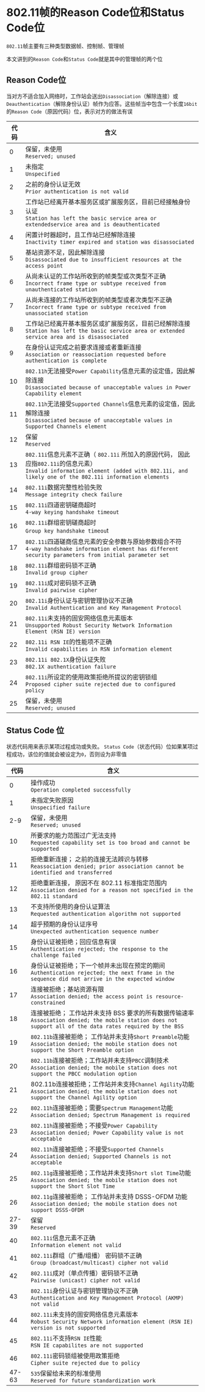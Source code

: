 # 802.11帧的Reason Code位和Status Code位

`802.11`帧主要有三种类型数据帧、控制帧、管理帧

本文讲到的`Reason Code`和`Status Code`就是其中的管理帧的两个位



## Reason Code位

当对方不适合加入网络时，工作站会送出`Disassociation`（解除连接）或`Deauthentication`（解除身份认证）帧作为应答。这些帧当中包含一个长度`16bit`的`Reason Code`（原因代码）位，表示对方的做法有误

| 代码 | 含义                                                         |
| ---- | ------------------------------------------------------------ |
| 0    | 保留，未使用<br>`Reserved; unused`                           |
| 1    | 未指定<br/>`Unspecified`                                     |
| 2    | 之前的身份认证无效<br/>`Prior authentication is not valid`   |
| 3    | 工作站已经离开基本服务区或扩展服务区，目前已经接触身份认证<br/>`Station has left the basic service area or extendedservice area and is deauthenticated` |
| 4    | 闲置计时器超时，且工作站已经解除连接<br/>`Inactivity timer expired and station was disassociated` |
| 5    | 基站资源不足，因此解除连接<br/>`Disassociated due to insufficient resources at the access point` |
| 6    | 从尚未认证的工作站所收到的帧类型或次类型不正确<br/>`Incorrect frame type or subtype received from unauthenticated station` |
| 7    | 从尚未连接的工作站所收到的帧类型或者次类型不正确<br/>`Incorrect frame type or subtype received from unassociated station` |
| 8    | 工作站已经离开基本服务区或扩展服务区，目前已经解除连接<br/>`Station has left the basic service area or extended service area and is disassociated` |
| 9    | 在身份认证完成之前要求连接或者重新连接<br/>`Association or reassociation requested before authentication is complete` |
| 10   | `802.11h`无法接受`Power Capability`信息元素的设定值，因此解除连接<br/>`Disassociated because of unacceptable values in Power Capability element` |
| 11   | `802.11h`无法接受`Supported Channels`信息元素的设定值，因此解除连接<br/>`Disassociated because of unacceptable values in Supported Channels element` |
| 12   | 保留<br>`Reserved`                                           |
| 13   | `802.11i`信息元素不正确（ `802.11i` 所加入的原因代码， 因此应指`802.11i`的信息元素）<br/> `Invalid information element (added with 802.11i, and likely one of the 802.11i information elements` |
| 14   | `802.11i`数据完整性检验失败<br/>`Message integrity check failure` |
| 15   | `802.11i`四道密钥磋商超时<br/>`4-way keying handshake timeout` |
| 16   | `802.11i`群组密钥磋商超时<br/>`Group key handshake timeou`t  |
| 17   | `802.11i`四道磋商信息元素的安全参数与原始参数组合不符<br/>`4-way handshake information element has different security parameters from initial parameter set` |
| 18   | `802.11i`群组密码锁不正确<br/>`Invalid group cipher`         |
| 19   | `802.11i`成对密码锁不正确<br/>`Invalid pairwise cipher`      |
| 20   | `802.11i`身份认证与密钥管理协议不正确<br/>`Invalid Authentication and Key Management Protocol` |
| 21   | `802.11i`未支持的固安网络信息元素版本<br/>`Unsupported Robust Security Network Information Element (RSN IE) version` |
| 22   | `802.11i RSN IE`的性能项不正确<br/>`Invalid capabilities in RSN information element` |
| 23   | `802.11i 802.1X`身份认证失败<br/>`802.1X authentication failure` |
| 24   | `802.11i`所设定的使用政策拒绝所提议的密钥锁组<br/>`Proposed cipher suite rejected due to configured policy` |
| 25   | 保留，未使用<br/>`Reserved; unused`                          |



## Status Code 位

状态代码用来表示某项过程成功或失败。 `Status Code`（状态代码）位如果某项过程成功，该位的值就会被设定为`0`，否则设为非零值

| **代码** | **含义**                                                     |
| -------- | ------------------------------------------------------------ |
| 0        | 操作成功<br/>`Operation completed successfully`              |
| 1        | 未指定失败原因<br/>`Unspecified failure`                     |
| 2-9      | 保留，未使用<br/>`Reserved; unused`                          |
| 10       | 所要求的能力范围过广无法支持<br/>`Requested capability set is too broad and cannot be supported` |
| 11       | 拒绝重新连接； 之前的连接无法辨识与转移<br/>`Reassociation denied; prior association cannot be identified and transferred` |
| 12       | 拒绝重新连接， 原因不在 802.11 标准指定范围内<br/>`Association denied for a reason not specified in the 802.11 standard` |
| 13       | 不支持所使用的身份认证算法<br/>`Requested authentication algorithm not supported` |
| 14       | 超乎预期的身份认证序号<br/>`Unexpected authentication sequence number` |
| 15       | 身份认证被拒绝；回应信息有误<br/>`Authentication rejected; the response to the challenge failed` |
| 16       | 身份认证被拒绝；下一个帧并未出现在预定的期间<br/>`Authentication rejected; the next frame in the sequence did not arrive in the expected window` |
| 17       | 连接被拒绝；基站资源有限<br/>`Association denied; the access point is resource-constrained` |
| 18       | 连接被拒绝； 工作站并未支持 BSS 要求的所有数据传输速率<br/>`Association denied; the mobile station does not support all of the data rates required by the BSS` |
| 19       | `802.11b`连接被拒绝； 工作站并未支持`Short Preamble`功能<br/>`Association denied; the mobile station does not support the Short Preamble option` |
| 20       | `802.11b`连接被拒绝；工作站并未支持`PBCC`调制技术<br/>`Association denied; the mobile station does not support the PBCC modulation option` |
| 21       | 802.11b连接被拒绝；工作站并未支持`Channel Agility`功能<br/>`Association denied; the mobile station does not support the Channel Agility option` |
| 22       | `802.11h`连接被拒绝；需要`Spectrum Management`功能<br/>`Association denied; Spectrum Management is required` |
| 23       | `802.11h`连接被拒绝；不接受`Power Capability`<br/>`Association denied; Power Capability value is not acceptable` |
| 24       | `802.11h`连接被拒绝；不接受`Supported Channels`<br/>`Association denied; Supported Channels is not acceptable` |
| 25       | `802.11g`连接被拒绝；工作站并未支持`Short slot Time`功能<br/>`Association denied; the mobile station does not support the Short Slot Time` |
| 26       | `802.11g`连接被拒绝； 工作站并未支持 DSSS-OFDM 功能<br/>`Association denied; the mobile station does not support DSSS-OFDM` |
| 27-39    | 保留<br/>`Reserved`                                          |
| 40       | `802.11i`信息元素不正确<br/>`Information element not valid`  |
| 41       | `802.11i`群组（广播/组播） 密码锁不正确<br/>`Group (broadcast/multicast) cipher not valid` |
| 42       | `802.11i`成对（单点传播）密码锁不正确<br/>`Pairwise (unicast) cipher not valid` |
| 43       | `802.11i`身份认证与密钥管理协议不正确<br/>`Authentication and Key Management Protocol (AKMP) not valid` |
| 44       | `802.11i`未支持的固安网络信息元素版本<br/>`Robust Security Network information element (RSN IE) version is not supported` |
| 45       | `802.11i`不支持`RSN IE`性能<br/>`RSN IE capabilites are not supported` |
| 46       | `802.11i`密码锁组被使用政策拒绝<br/>`Cipher suite rejected due to policy` |
| 47-63    | `535`保留给未来的标准使用<br/>`Reserved for future standardization work` |

